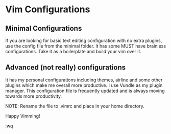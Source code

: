 # Vim Configurations

## Minimal Configurations
If you are looking for basic text editing configuration with no extra plugins, use the config file from the minimal folder. It has some MUST have brainless configurations. Take it as a boilerplate and build your vim over it.

## Advanced (not really) configurations
It has my personal configurations including themes, airline and some other plugins which make me overall more productive. I use Vundle as my plugin manager. This configuration file is frequently updated and is always moving towards more productivity.

NOTE: Rename the file to .vimrc and place in your home directory.

Happy Vimming!

:wq

